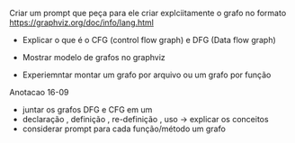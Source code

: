 Criar um prompt que peça para ele criar explciitamente o grafo no formato https://graphviz.org/doc/info/lang.html

- Explicar o que é o CFG (control flow graph) e DFG (Data flow graph)
- Mostrar modelo de grafos no graphviz

- Experiemntar montar um grafo por arquivo ou um grafo por função

Anotacao 16-09
- juntar os grafos DFG e CFG em um
- declaração , definição , re-definição , uso -> explicar os conceitos
- considerar prompt para cada função/método um grafo

